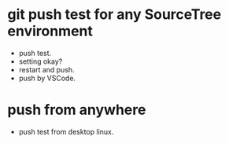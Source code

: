 # git push test for any SourceTree environment
* push test.
* setting okay?
* restart and push.
* push by VSCode.

# push from anywhere
* push test from desktop linux.

